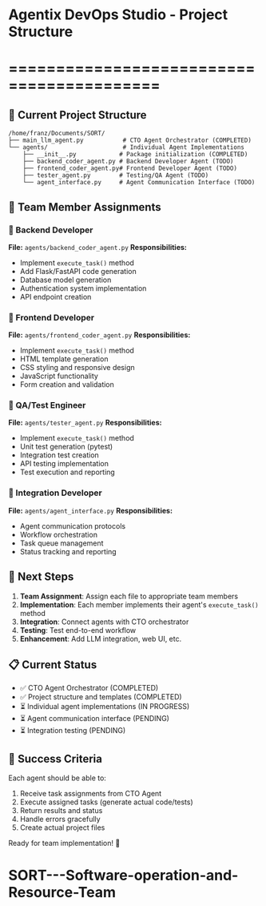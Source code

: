 # Agentix DevOps Studio - Project Structure
# ==========================================

## 📁 Current Project Structure

```
/home/franz/Documents/SORT/
├── main_llm_agent.py           # CTO Agent Orchestrator (COMPLETED)
└── agents/                     # Individual Agent Implementations
    ├── __init__.py            # Package initialization (COMPLETED)
    ├── backend_coder_agent.py # Backend Developer Agent (TODO)
    ├── frontend_coder_agent.py# Frontend Developer Agent (TODO)
    ├── tester_agent.py        # Testing/QA Agent (TODO)
    └── agent_interface.py     # Agent Communication Interface (TODO)
```

## 👥 Team Member Assignments

### 🔧 Backend Developer
**File:** `agents/backend_coder_agent.py`
**Responsibilities:**
- Implement `execute_task()` method
- Add Flask/FastAPI code generation
- Database model generation
- Authentication system implementation
- API endpoint creation

### 🎨 Frontend Developer  
**File:** `agents/frontend_coder_agent.py`
**Responsibilities:**
- Implement `execute_task()` method
- HTML template generation
- CSS styling and responsive design
- JavaScript functionality
- Form creation and validation

### 🧪 QA/Test Engineer
**File:** `agents/tester_agent.py`
**Responsibilities:**
- Implement `execute_task()` method
- Unit test generation (pytest)
- Integration test creation
- API testing implementation
- Test execution and reporting

### 🔗 Integration Developer
**File:** `agents/agent_interface.py`
**Responsibilities:**
- Agent communication protocols
- Workflow orchestration
- Task queue management
- Status tracking and reporting

## 🚀 Next Steps

1. **Team Assignment**: Assign each file to appropriate team members
2. **Implementation**: Each member implements their agent's `execute_task()` method
3. **Integration**: Connect agents with CTO orchestrator
4. **Testing**: Test end-to-end workflow
5. **Enhancement**: Add LLM integration, web UI, etc.

## 📋 Current Status

- ✅ CTO Agent Orchestrator (COMPLETED)
- ✅ Project structure and templates (COMPLETED)  
- ⏳ Individual agent implementations (IN PROGRESS)
- ⏳ Agent communication interface (PENDING)
- ⏳ Integration testing (PENDING)

## 🎯 Success Criteria

Each agent should be able to:
1. Receive task assignments from CTO Agent
2. Execute assigned tasks (generate actual code/tests)
3. Return results and status
4. Handle errors gracefully
5. Create actual project files

Ready for team implementation! 🎉
# SORT---Software-operation-and-Resource-Team
